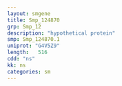 ```yaml
---
layout: smgene
title: Smp_124870
grp: Smp_12
description: "hypothetical protein"
smp: Smp_124870.1
uniprot: "G4V5Z9"
length:   516
cdd: "ns"
kk: ns
categories: sm
---
```

